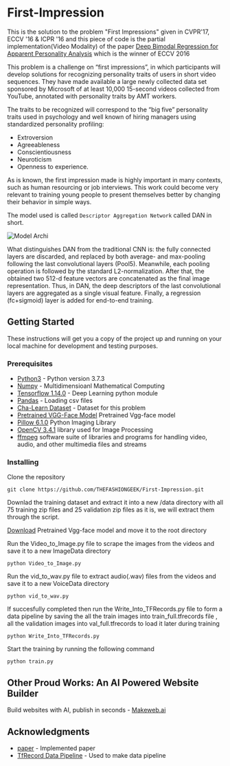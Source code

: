 # First-Impression

This is the solution to the problem "First Impressions" given in CVPR'17, ECCV '16 & ICPR '16 and this piece of code is the partial implementation(Video Modality) of the paper [Deep Bimodal Regression for Apparent Personality Analysis](https://cs.nju.edu.cn/wujx/paper/eccvw16_APA.pdf) which is the winner of ECCV 2016

This problem is a challenge on “first impressions”, in which participants will develop solutions for recognizing personality traits of users in short video sequences. They have made available a large newly collected data set sponsored by Microsoft of at least 10,000 15-second videos collected from YouTube, annotated with personality traits by AMT workers. 

The traits to be recognized will correspond to the “big five” personality traits used in psychology and well known of hiring managers using standardized personality profiling:
* Extroversion
* Agreeableness
* Conscientiousness
* Neuroticism
* Openness to experience.

As is known, the first impression made is highly important in many contexts, such as human resourcing or job interviews. This work could become very relevant to training young people to present themselves better by changing their behavior in simple ways.

The model used is called `Descriptor Aggregation Network` called DAN in short.

![Model Archi](modelImg.png)

What distinguishes DAN from the traditional CNN is: the fully connected layers are discarded, and replaced by both average- and max-pooling following the last convolutional layers (Pool5). Meanwhile, each pooling operation is followed by the standard L2-normalization. After that, the obtained two 512-d feature vectors are concatenated as the final image representation. Thus, in DAN, the deep descriptors of the last convolutional layers are aggregated as a single visual feature. Finally, a regression (fc+sigmoid) layer is added for end-to-end training.



## Getting Started 

These instructions will get you a copy of the project up and running on your local machine for development and testing purposes.

### Prerequisites

* [Python3](https://www.python.org/downloads/release/python-373/) - Python version 3.7.3
* [Numpy](http://www.numpy.org/) - Multidimensioanl Mathematical Computing
* [Tensorflow 1.14.0](https://www.tensorflow.org/) - Deep Learning python module
* [Pandas](https://pandas.pydata.org/) - Loading csv files
* [Cha-Learn Dataset](http://chalearnlap.cvc.uab.es/dataset/24/description/) - Dataset for this problem
* [Pretrained VGG-Face Model](http://www.vlfeat.org/matconvnet/models/vgg-face.mat) Pretrained Vgg-face model
* [Pillow 6.1.0](https://pypi.org/project/Pillow/) Python Imaging Library
* [OpenCV 3.4.1](https://breakthrough.github.io/Installing-OpenCV/)  library used for Image Processing
* [ffmpeg](https://ffmpeg.zeranoe.com/builds/ ) software suite of libraries and programs for handling video, audio, and other multimedia 
files and streams

### Installing

Clone the repository

```
git clone https://github.com/THEFASHIONGEEK/First-Impression.git
```

Downlad the training dataset and extract it into a new /data directory with all 75 training zip files and 25 validation zip files as it is, we will extract them through the script.

[Download](http://www.vlfeat.org/matconvnet/models/vgg-face.mat) Pretrained Vgg-face model and move it to the root directory

Run the Video_to_Image.py file to scrape the images from the videos and save it to a new ImageData directory

```
python Video_to_Image.py
```

Run the vid_to_wav.py file to extract audio(.wav) files from the videos and save it to a new VoiceData directory

```
python vid_to_wav.py
```
If succesfully completed then run the Write_Into_TFRecords.py file to form a data pipeline by saving the all the train images into train_full.tfrecords file , all the validation images into val_full.tfrecords to load it later during training

```
python Write_Into_TFRecords.py
```

Start the training by running the following command

```
python train.py
```

## Other Proud Works: An AI Powered Website Builder
Build websites with AI, publish in seconds  - [Makeweb.ai](https://makeweb.ai)


## Acknowledgments

* [paper](https://cs.nju.edu.cn/wujx/paper/eccvw16_APA.pdf) - Implemented paper
* [TfRecord Data Pipeline](http://machinelearninguru.com/deep_learning/data_preparation/tfrecord/tfrecord.html#read) - Used to make data pipeline
